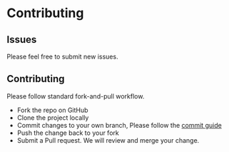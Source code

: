 # Contributing

## Issues

Please feel free to submit new issues.

## Contributing

Please follow standard fork-and-pull workflow.

- Fork the repo on GitHub
- Clone the project locally
- Commit changes to your own branch, Please follow the [commit guide](./COMMIT.md)
- Push the change back to your fork
- Submit a Pull request. We will review and merge your change.